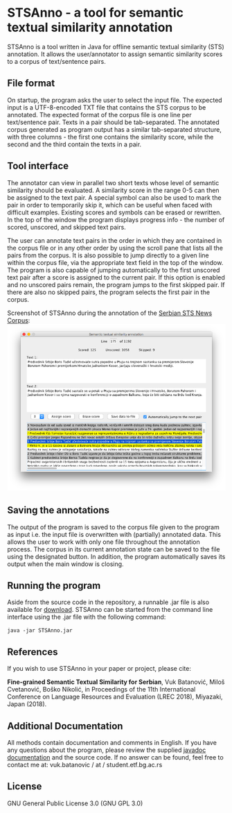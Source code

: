 # STSAnno - a tool for semantic textual similarity annotation
STSAnno is a tool written in Java for offline semantic textual similarity (STS) annotation.
It allows the user/annotator to assign semantic similarity scores to a corpus of text/sentence pairs.

## File format
On startup, the program asks the user to select the input file.
The expected input is a UTF-8-encoded TXT file that contains the STS corpus to be annotated.
The expected format of the corpus file is one line per text/sentence pair.
Texts in a pair should be tab-separated.
The annotated corpus generated as program output has a similar tab-separated structure, with three columns - the first one contains the similarity score, while the second and the third contain the texts in a pair.

## Tool interface
The annotator can view in parallel two short texts whose level of semantic similarity should be evaluated.
A similarity score in the range 0-5 can then be assigned to the text pair.
A special symbol can also be used to mark the pair in order to temporarily skip it, which can be useful when faced with difficult examples.
Existing scores and symbols can be erased or rewritten.
In the top of the window the program displays progress info - the number of scored, unscored, and skipped text pairs.

The user can annotate text pairs in the order in which they are contained in the corpus file or in any other order by using the scroll pane that lists all the pairs from the corpus.
It is also possible to jump directly to a given line within the corpus file, via the appropriate text field in the top of the window.
The program is also capable of jumping automatically to the first unscored text pair after a score is assigned to the current pair.
If this option is enabled and no unscored pairs remain, the program jumps to the first skipped pair.
If there are also no skipped pairs, the program selects the first pair in the corpus.

Screenshot of STSAnno during the annotation of the [Serbian STS News Corpus](https://vukbatanovic.github.io/STS.news.sr/):
![STSAnno Screenshot](./doc/Screenshot.png)

## Saving the annotations
The output of the program is saved to the corpus file given to the program as input i.e. the input file is overwritten with (partially) annotated data.
This allows the user to work with only one file throughout the annotation process.
The corpus in its current annotation state can be saved to the file using the designated button.
In addition, the program automatically saves its output when the main window is closing.

## Running the program
Aside from the source code in the repository, a runnable .jar file is also available for [download](https://github.com/vukbatanovic/STSAnno/releases/download/v1.0.0/STSAnno.jar).
STSAnno can be started from the command line interface using the .jar file with the following command:
```
java -jar STSAnno.jar
```

## References
If you wish to use STSAnno in your paper or project, please cite:

**Fine-grained Semantic Textual Similarity for Serbian**, Vuk Batanović, Miloš Cvetanović, Boško Nikolić, in Proceedings of the 11th International Conference on Language Resources and Evaluation (LREC 2018), Miyazaki, Japan (2018).

## Additional Documentation
All methods contain documentation and comments in English.
If you have any questions about the program, please review the supplied [javadoc documentation](https://vukbatanovic.github.io/STSAnno/doc/index.html) and the source code.
If no answer can be found, feel free to contact me at: vuk.batanovic / at / student.etf.bg.ac.rs

## License
GNU General Public License 3.0 (GNU GPL 3.0)